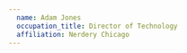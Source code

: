 ```yaml
---
  name: Adam Jones
  occupation_title: Director of Technology
  affiliation: Nerdery Chicago
---
```

